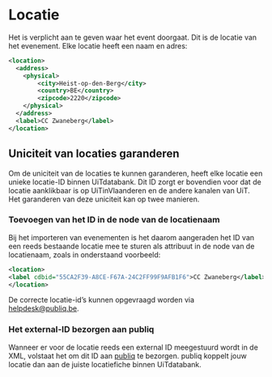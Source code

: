 ---
---
# Locatie

Het is verplicht aan te geven waar het event doorgaat. Dit is de locatie van het evenement. 
Elke locatie heeft een naam en adres:

~~~xml
<location>
  <address>
    <physical>
        <city>Heist-op-den-Berg</city>
        <country>BE</country>
        <zipcode>2220</zipcode>
    </physical>
  </address>
  <label>CC Zwaneberg</label>
</location>
~~~

## Uniciteit van locaties garanderen
Om de uniciteit van de locaties te kunnen garanderen, heeft elke locatie een unieke locatie-ID binnen UiTdatabank. 
Dit ID zorgt er bovendien voor dat de locatie aanklikbaar is op UiTinVlaanderen en de andere kanalen van UiT. Het garanderen van deze uniciteit kan op twee manieren.

### Toevoegen van het ID in de node van de locatienaam

Bij het importeren van evenementen is het daarom aangeraden het ID van een reeds bestaande locatie mee te sturen als attribuut in de node van de locatienaam, zoals in onderstaand voorbeeld:

~~~xml
<location>
<label cdbid="55CA2F39-A8CE-F67A-24C2FF99F9AFB1F6">CC Zwaneberg</label>
</location>
~~~
 
De correcte locatie-id’s kunnen opgevraagd worden via [helpdesk@publiq.be](mailto:helpdesk@publiq.be).

### Het external-ID bezorgen aan publiq

Wanneer er voor de locatie reeds een external ID meegestuurd wordt in de XML, volstaat het om dit ID aan [publiq](mailto:helpdesk@publiq.be) te bezorgen. publiq koppelt jouw locatie dan aan de juiste locatiefiche binnen UiTdatabank. 
